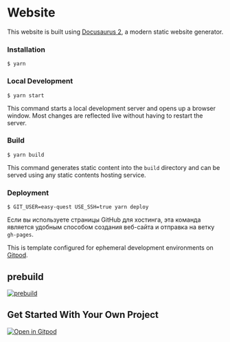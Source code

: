 # Website

This website is built using [Docusaurus 2](https://docusaurus.io/), a modern static website generator.

### Installation

```
$ yarn
```

### Local Development

```
$ yarn start
```

This command starts a local development server and opens up a browser window. Most changes are reflected live without having to restart the server.

### Build

```
$ yarn build
```

This command generates static content into the `build` directory and can be served using any static contents hosting service.

### Deployment

```
$ GIT_USER=easy-quest USE_SSH=true yarn deploy
```

Если вы используете страницы GitHub для хостинга, эта команда является удобным способом создания веб-сайта и отправка на ветку `gh-pages`.

This is template configured for ephemeral development environments on [Gitpod](https://www.gitpod.io/).

## prebuild
[![prebuild](https://gitpod.io/button/open-in-gitpod.svg)](https://gitpod.io/#prebuild/https://github.com/easy-quest/template-python)


## Get Started With Your Own Project
[![Open in Gitpod](https://gitpod.io/button/open-in-gitpod.svg)](https://gitpod.io/#https://github.com/easy-quest/template-python)

